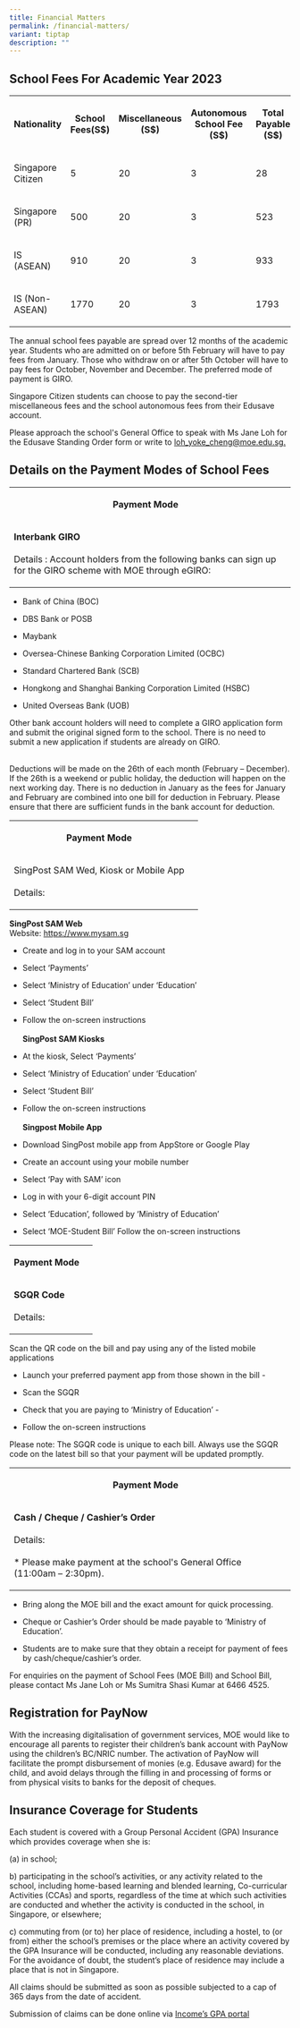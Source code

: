 ```yaml
---
title: Financial Matters
permalink: /financial-matters/
variant: tiptap
description: ""
---
```

<h2>School Fees For Academic Year 2023</h2>
<table style="minWidth: 125px">
<colgroup>
<col>
<col>
<col>
<col>
<col>
</colgroup>
<tbody>
<tr>
<th rowspan="1" colspan="1">
<p>Nationality</p>
</th>
<th rowspan="1" colspan="1">
<p>School Fees(S$)</p>
</th>
<th rowspan="1" colspan="1">
<p>Miscellaneous (S$)</p>
</th>
<th rowspan="1" colspan="1">
<p>Autonomous School Fee (S$)</p>
</th>
<th rowspan="1" colspan="1">
<p>Total Payable (S$)</p>
</th>
</tr>
<tr>
<td rowspan="1" colspan="1">
<p>Singapore Citizen</p>
</td>
<td rowspan="1" colspan="1">
<p>5</p>
</td>
<td rowspan="1" colspan="1">
<p>20</p>
</td>
<td rowspan="1" colspan="1">
<p>3</p>
</td>
<td rowspan="1" colspan="1">
<p>28</p>
</td>
</tr>
<tr>
<td rowspan="1" colspan="1">
<p>Singapore (PR)</p>
</td>
<td rowspan="1" colspan="1">
<p>500</p>
</td>
<td rowspan="1" colspan="1">
<p>20</p>
</td>
<td rowspan="1" colspan="1">
<p>3</p>
</td>
<td rowspan="1" colspan="1">
<p>523</p>
</td>
</tr>
<tr>
<td rowspan="1" colspan="1">
<p>IS (ASEAN)</p>
</td>
<td rowspan="1" colspan="1">
<p>910</p>
</td>
<td rowspan="1" colspan="1">
<p>20</p>
</td>
<td rowspan="1" colspan="1">
<p>3</p>
</td>
<td rowspan="1" colspan="1">
<p>933</p>
</td>
</tr>
<tr>
<td rowspan="1" colspan="1">
<p>IS (Non-ASEAN)</p>
</td>
<td rowspan="1" colspan="1">
<p>1770</p>
</td>
<td rowspan="1" colspan="1">
<p>20</p>
</td>
<td rowspan="1" colspan="1">
<p>3</p>
</td>
<td rowspan="1" colspan="1">
<p>1793</p>
</td>
</tr>
</tbody>
</table>
<p>The annual school fees payable are spread over 12 months of the academic
year. Students who are&nbsp;admitted on or before 5th February will have
to pay fees from January. Those who withdraw on&nbsp;or after 5th October
will have to pay fees for October, November and December. The preferred
mode of payment is GIRO.</p>
<p>Singapore Citizen students can choose to pay the second-tier miscellaneous
fees and the school&nbsp;autonomous fees from their Edusave account.</p>
<p>Please approach the school's General Office to speak with Ms Jane Loh
for the Edusave Standing&nbsp;Order form or write to&nbsp;<a href="mailto:loh_yoke_cheng@moe.edu.sg" rel="noopener noreferrer nofollow" target="_blank">loh_yoke_cheng@moe.edu.sg.</a>
</p>
<h2>Details on the Payment Modes of School Fees&nbsp;</h2>
<table style="minWidth: 50px">
<colgroup>
<col>
<col>
</colgroup>
<tbody>
<tr>
<th rowspan="1" colspan="1">
<p>Payment Mode</p>
</th>
<th rowspan="1" colspan="1">
<p></p>
</th>
</tr>
<tr>
<td rowspan="1" colspan="1">
<p><strong>Interbank GIRO</strong> 
<br>
<br>Details : Account holders from the following banks can sign up for the
GIRO scheme with MOE through eGIRO:</p>
</td>
<td rowspan="1" colspan="1">
<p></p>
</td>
</tr>
</tbody>
</table>
<ul data-tight="true" class="tight">
<li>
<p>Bank of China (BOC)&nbsp;</p>
</li>
<li>
<p>DBS Bank or POSB&nbsp;</p>
</li>
<li>
<p>Maybank &nbsp;&nbsp;&nbsp;&nbsp;&nbsp;&nbsp;&nbsp;&nbsp;&nbsp;&nbsp;&nbsp;&nbsp;&nbsp;&nbsp;&nbsp;&nbsp;&nbsp;&nbsp;&nbsp;&nbsp;&nbsp;&nbsp;</p>
</li>
<li>
<p>Oversea-Chinese Banking Corporation Limited (OCBC)&nbsp;</p>
</li>
<li>
<p>Standard Chartered Bank (SCB)&nbsp; &nbsp; &nbsp; &nbsp; &nbsp; &nbsp;
&nbsp; &nbsp; &nbsp; &nbsp; &nbsp;&nbsp;</p>
</li>
<li>
<p>Hongkong and Shanghai Banking Corporation Limited (HSBC)</p>
</li>
<li>
<p>United Overseas Bank (UOB)</p>
</li>
</ul>
<p>Other bank account holders will need to complete a GIRO application form
and submit the original signed form to the school. There is no need to
submit a new application if students are already on GIRO.</p>
<p>
<br>Deductions will be made on the 26th of each month (February – December).
If the 26th is a weekend or public holiday, the deduction will happen on
the next working day. There is no deduction in January as the fees for
January and February are combined into one bill for deduction in February.
Please ensure that there are sufficient funds in the bank account for deduction.</p>
<table style="minWidth: 50px">
<colgroup>
<col>
<col>
</colgroup>
<tbody>
<tr>
<th rowspan="1" colspan="1">
<p>Payment Mode</p>
</th>
<th rowspan="1" colspan="1">
<p></p>
</th>
</tr>
<tr>
<td rowspan="1" colspan="1">
<p>SingPost SAM Wed, Kiosk or Mobile App
<br>
<br>Details:</p>
</td>
<td rowspan="1" colspan="1">
<p></p>
</td>
</tr>
</tbody>
</table>
<p><strong>SingPost SAM Web</strong>
<br>Website:&nbsp;<a href="https://www.mysam.sg/" rel="noopener noreferrer nofollow" target="_blank">https://www.mysam.sg</a>
</p>
<ul>
<li>
<p>Create and log in to your SAM account&nbsp;</p>
</li>
<li>
<p>Select ‘Payments’&nbsp;</p>
</li>
<li>
<p>Select ‘Ministry of Education’ under ‘Education’&nbsp;</p>
</li>
<li>
<p>Select ‘Student Bill’&nbsp;</p>
</li>
<li>
<p>Follow the on-screen instructions&nbsp; &nbsp;
<br>
<br><strong>SingPost SAM Kiosks </strong>
</p>
</li>
<li>
<p>At the kiosk, Select ‘Payments’</p>
</li>
<li>
<p>Select ‘Ministry of Education’ under ‘Education’</p>
</li>
<li>
<p>Select ‘Student Bill’&nbsp;</p>
</li>
<li>
<p>Follow the on-screen instructions&nbsp; &nbsp;
<br>
<br><strong>Singpost Mobile App&nbsp;</strong>
</p>
</li>
<li>
<p>Download SingPost mobile app from AppStore or Google Play&nbsp;</p>
</li>
<li>
<p>Create an account using your mobile number&nbsp;</p>
</li>
<li>
<p>Select ‘Pay with SAM’ icon&nbsp;</p>
</li>
<li>
<p>Log in with your 6-digit account PIN</p>
</li>
<li>
<p>Select ‘Education’, followed by ‘Ministry of Education’</p>
</li>
<li>
<p>Select ‘MOE-Student Bill’ Follow the on-screen instructions</p>
</li>
</ul>
<table style="minWidth: 50px">
<colgroup>
<col>
<col>
</colgroup>
<tbody>
<tr>
<th rowspan="1" colspan="1">
<p>Payment Mode</p>
</th>
<th rowspan="1" colspan="1">
<p></p>
</th>
</tr>
<tr>
<td rowspan="1" colspan="1">
<p><strong>SGQR Code</strong> 
<br>
<br>Details:</p>
</td>
<td rowspan="1" colspan="1">
<p></p>
</td>
</tr>
</tbody>
</table>
<p>Scan the QR code on the bill and pay using any of the listed mobile applications</p>
<ul data-tight="true" class="tight">
<li>
<p>Launch your preferred payment app from those shown in the bill -</p>
</li>
<li>
<p>Scan the SGQR&nbsp;</p>
</li>
<li>
<p>Check that you are paying to ‘Ministry of Education’ -&nbsp; &nbsp; &nbsp;
&nbsp; &nbsp; &nbsp; &nbsp; &nbsp; &nbsp; &nbsp;</p>
</li>
<li>
<p>Follow the on-screen instructions</p>
</li>
</ul>
<p>Please note: The SGQR code is unique to each bill. Always use the SGQR
code on the latest bill so that your payment will be updated promptly.</p>
<table style="minWidth: 50px">
<colgroup>
<col>
<col>
</colgroup>
<tbody>
<tr>
<th rowspan="1" colspan="1">
<p>Payment Mode</p>
</th>
<th rowspan="1" colspan="1">
<p></p>
</th>
</tr>
<tr>
<td rowspan="1" colspan="1">
<p><strong>Cash / Cheque / Cashier’s Order</strong> 
<br>
<br>Details:
<br>
<br>* Please make payment at the school's General Office (11:00am – 2:30pm).</p>
</td>
<td rowspan="1" colspan="1">
<p></p>
</td>
</tr>
</tbody>
</table>
<ul data-tight="true" class="tight">
<li>
<p>Bring along the MOE bill and the exact amount for quick processing.&nbsp;</p>
</li>
<li>
<p>Cheque or Cashier’s Order should be made payable to ‘Ministry of Education’.&nbsp;</p>
</li>
<li>
<p>Students are to make sure that they obtain a receipt for payment of fees
by cash/cheque/cashier’s order.</p>
</li>
</ul>
<p>For enquiries on the payment of School Fees (MOE Bill) and School Bill,
please contact Ms Jane Loh or Ms Sumitra Shasi Kumar at 6466 4525.</p>
<h2>Registration for PayNow</h2>
<p>With the increasing digitalisation of government services, MOE would like
to encourage all parents to register their children’s bank account with
PayNow using the children’s BC/NRIC number. The activation of PayNow will
facilitate the prompt disbursement of monies (e.g. Edusave award) for the
child, and avoid delays through the filling in and processing of forms
or from physical visits to banks for the deposit of cheques.</p>
<h2>Insurance Coverage for Students</h2>
<p>Each student is covered with a Group Personal Accident (GPA) Insurance
which provides coverage when she is:</p>
<p>(a) in school;</p>
<p>b) participating in the school’s activities, or any activity related to
the school, including&nbsp;home-based learning and blended learning, Co-curricular
Activities (CCAs) and sports,&nbsp;regardless of the time at which such
activities are conducted and whether the activity is&nbsp;conducted in
the school, in Singapore, or elsewhere;</p>
<p>c) commuting from (or to) her place of residence, including a hostel,
to (or from) either&nbsp;the school’s premises or the place where an activity
covered by the GPA Insurance will&nbsp;be conducted, including any reasonable
deviations. For the avoidance of doubt, the&nbsp;student’s place of residence
may include a place that is not in Singapore.</p>
<p>All claims should be submitted as soon as possible subjected to a cap
of 365 days from the date of accident.</p>
<p>Submission of claims can be done online via&nbsp;<a href="https://studentgpa.incomegroupins.com.sg/#/" rel="noopener noreferrer nofollow" target="_blank">Income’s GPA portal</a>
</p>
